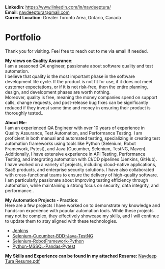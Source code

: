 **LinkedIn**: https://www.linkedin.com/in/navdeeptura/ \
**Email**: navdeeptura@gmail.com\
**Current Location**: Greater Toronto Area, Ontario, Canada

# Portfolio
Thank you for visiting. Feel free to reach out to me via email if needed. 

**My views on Quality Assurance**:\
I am a seasoned QA engineer, passionate about software quality and test automation.\
I believe that quality is the most important phase in the software development life cycle. If the product is not fit for use, if it does not meet customer expectations, or if it is not risk-free, then the entire planning, design, and development phases are worth nothing.\
Moreover, quality is free, meaning the money companies spend on support calls, change requests, and post-release bug fixes can be significantly reduced if they invest some time and money in ensuring their product is thoroughly tested.. 

**About Me**:\
I am an experienced QA Engineer with over 10 years of experience in Quality Assurance, Test Automation, and Performance Testing. I am proficient in both manual and automated testing, specializing in creating test automation frameworks using tools like Python (Selenium, Robot Framework, Pytest), and Java (Cucumber, Selenium, TestNG, Maven). Additionally, I have extensive experience in API Testing, Performance Testing, and integrating automation with CI/CD pipelines (Jenkins, GitHub).\
I have worked on a variety of projects, including cloud-native applications, SaaS products, and enterprise security solutions. I have also collaborated with cross-functional teams to ensure the delivery of high-quality software. I am particularly passionate about improving testing efficiency through automation, while maintaining a strong focus on security, data integrity, and performance..

**My Automation Projects - Practice**:\
Here are a few projects I have worked on to demonstrate my knowledge and hands-on experience with popular automation tools. While these projects may not be complex, they effectively showcase my skills, and I will continue to update them to stay aligned with these technologies.
- [Jenkins](https://github.com/navdeeptura/jenkins)
- [Selenium-Cucumber-BDD-Java-TestNG](https://github.com/navdeeptura/Selenium-Cucumber-BDD-Java-TestNG)
- [Selenium-RobotFramework-Python](https://github.com/navdeeptura/Selenium-RobotFramework-Python)
- [Python-MSSQL-Pandas-Pytest](https://github.com/navdeeptura/Python-MSSQL-Pandas-Pytest)

**My Skills and Experience can be found in my attached Resume:**
[Navdeep Tura Resume.pdf](https://github.com/user-attachments/files/20630434/Navdeep.Tura.Resume.pdf)








